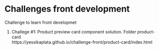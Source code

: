 #  Challenges front development

Challenge to learn front developmet

<ol>
  <li>Challege #1: Product preview card component solution. Folder product-card <br> https://yessikaplata.github.io/challenge-front/product-card/index.html
  </li>
</ol>
